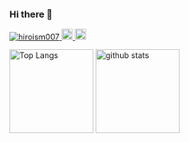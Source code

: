 ### Hi there 👋

<p align="left">
  <a href="https://github.com/yutkat/yutkat/">
    <img src="https://komarev.com/ghpvc/?username=hiroism007" alt="hiroism007" />
  </a>
  <a href="http://twitter.com/7pastelblackcat">
    <img height="20" src="https://img.shields.io/twitter/follow/7pastelblackcat?label=Twitter&logo=twitter&style=flat" />
  </a>
  <a href="https://github.com/hiroism007">
    <img height="20" src="https://img.shields.io/github/followers/hiroism007?label=follow&logo=github&style=flat" />
  </a>
</p>



<p align="left"> 
  <img alt="Top Langs" height="150px" src="https://github-readme-stats.vercel.app/api/top-langs/?username=hiroism007&layout=compact&count_private=true&show_icons=true&show_icons=true&theme=onedark" />
  <img alt="github stats" height="150px" src="https://github-readme-stats.vercel.app/api?username=hiroism007&count_private=true&show_icons=true&show_icons=true&theme=onedark" />
</p>
